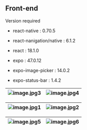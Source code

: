 ## Front-end

Version required

- react-native : 0.70.5
- react-nanigation/native : 6.1.2
- react : 18.1.0

- expo : 47.0.12
- expo-image-picker : 14.0.2
- expo-status-bar : 1.4.2

| ![image.jpg3](https://user-images.githubusercontent.com/72803972/215269018-720ea171-92e2-4545-af0c-37d750634515.png) | ![image.jpg4](https://user-images.githubusercontent.com/72803972/215269051-2d4e7b41-5bd6-4a45-bac9-189f40ed461e.png) |
| -------------------------------------------------------------------------------------------------------------------- | -------------------------------------------------------------------------------------------------------------------- |

| ![image.jpg1](https://user-images.githubusercontent.com/72803972/215269028-119d2dc9-2ad5-4c5c-8571-68d2bbf480a7.png) | ![image.jpg2](https://user-images.githubusercontent.com/72803972/215269032-a1128cbc-1de4-4c58-9955-7477d0c0e5e6.png) |
| -------------------------------------------------------------------------------------------------------------------- | -------------------------------------------------------------------------------------------------------------------- |

| ![image.jpg5](https://user-images.githubusercontent.com/72803972/215269053-6051a607-57d3-4f6b-a67d-87368453bc73.png) | ![image.jpg6](https://user-images.githubusercontent.com/72803972/215269039-6fad2909-97dd-4d56-a541-a72474b83339.png) |
| -------------------------------------------------------------------------------------------------------------------- | -------------------------------------------------------------------------------------------------------------------- |
